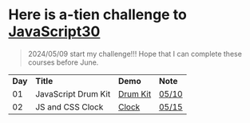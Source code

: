 # Here is a-tien challenge to [JavaScript30](https://javascript30.com/)
>2024/05/09 start my challenge!!! Hope that I can complete these courses before June.
<table>
  <tr>
    <td><b>Day</b></td>
    <td><b>Title</b></td>
    <td><b>Demo</b></td>
    <td><b>Note</b></td>
  </tr>
  <tr>
    <td>01</td>
    <td>JavaScript Drum Kit</td>
    <td><a href="https://a-tien.github.io/JavaScript30/01%20-%20JavaScript%20Drum%20Kit/index-ATIEN.html">Drum Kit</a></td>
    <td><a href="https://github.com/a-tien/JavaScript30/blob/master/01%20-%20JavaScript%20Drum%20Kit/JavaScript_Drum_Kit.md">05/10</a></td>
  </tr>
  <tr>
    <td>02</td>
    <td>JS and CSS Clock</td>
    <td><a href="https://a-tien.github.io/JavaScript30/02%20-%20JS%20and%20CSS%20Clock/index.html">Clock</a></td>
    <td><a href="https://github.com/a-tien/JavaScript30/blob/master/02%20-%20JS%20and%20CSS%20Clock/JS_and_CSS_clock.md">05/15</a></td>
  </tr>
</table>
